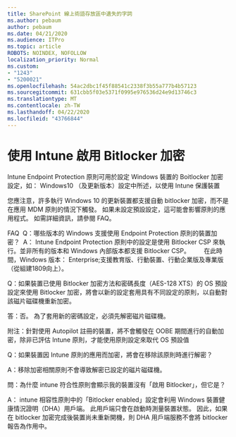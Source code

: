 ```yaml
---
title: SharePoint 線上術語存放區中遺失的字詞
ms.author: pebaum
author: pebaum
ms.date: 04/21/2020
ms.audience: ITPro
ms.topic: article
ROBOTS: NOINDEX, NOFOLLOW
localization_priority: Normal
ms.custom:
- "1243"
- "5200021"
ms.openlocfilehash: 54ac2dbc1f45f88541c2338f3b55a777b4b57123
ms.sourcegitcommit: 631cbb5f03e5371f0995e976536d24e9d13746c3
ms.translationtype: MT
ms.contentlocale: zh-TW
ms.lasthandoff: 04/22/2020
ms.locfileid: "43766844"
---
```

# <a name="enabling-bitlocker-encryption-with-intune"></a>使用 Intune 啟用 Bitlocker 加密

Intune Endpoint Protection 原則可用於設定 Windows 裝置的 Boitlocker 加密設定，如： Windows10 （及更新版本）設定中所述，以使用 Intune 保護裝置

您應注意，許多執行 Windows 10 的更新裝置都支援自動 bitlocker 加密，而不是在應用 MDM 原則的情況下觸發。 如果未設定預設設定，這可能會影響原則的應用程式。 如需詳細資訊，請參閱 FAQ。


FAQ  Q：哪些版本的 Windows 支援使用 Endpoint Protection 原則的裝置加密？
 A： Intune Endpoint Protection 原則中的設定是使用 Bitlocker CSP 來執行。並非所有的版本和 Windows 內部版本都支援 Bitlocker CSP。 
      在此時間，Windows 版本： Enterprise;支援教育版、行動裝置、行動企業版及專業版（從組建1809向上）。




Q：如果裝置已使用 Bitlocker 加密方法和密碼長度（AES-128 XTS）的 OS 預設設定來使用 Bitlocker 加密，將會以新的設定套用具有不同設定的原則，以自動對該磁片磁碟機重新加密。

答：否。 為了套用新的密碼設定，必須先解密磁片磁碟機。

附注：針對使用 Autopilot 註冊的裝置，將不會觸發在 OOBE 期間進行的自動加密，除非已評估 Intune 原則，才能使用原則設定來取代 OS 預設值




Q：如果裝置因 Intune 原則的應用而加密，將會在移除該原則時進行解密？

A：移除加密相關原則不會導致解密已設定的磁片磁碟機。




問：為什麼 intune 符合性原則會顯示我的裝置沒有「啟用 Bitlocker」，但它是？

A： intune 相容性原則中的「Bitlocker enabled」設定會利用 Windows 裝置健康情況證明（DHA）用戶端。 此用戶端只會在啟動時測量裝置狀態。 因此，如果在 bitlocker 加密完成後裝置尚未重新開機，則 DHA 用戶端服務不會將 bitlocker 報告為作用中。